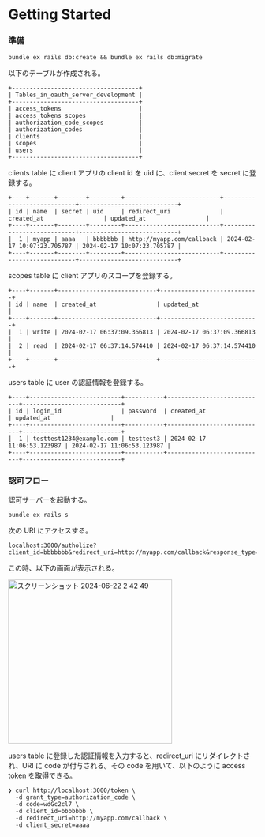 # Getting Started


### 準備
```
bundle ex rails db:create && bundle ex rails db:migrate
```

以下のテーブルが作成される。
```
+------------------------------------+
| Tables_in_oauth_server_development |
+------------------------------------+
| access_tokens                      |
| access_tokens_scopes               |
| authorization_code_scopes          |
| authorization_codes                |
| clients                            |
| scopes                             |
| users                              |
+------------------------------------+
```

clients table に client アプリの client id を uid に、client secret を secret に登録する。
```
+----+-------+--------+---------+---------------------------+----------------------------+----------------------------+
| id | name  | secret | uid     | redirect_uri              | created_at                 | updated_at                 |
+----+-------+--------+---------+---------------------------+----------------------------+----------------------------+
|  1 | myapp | aaaa   | bbbbbbb | http://myapp.com/callback | 2024-02-17 10:07:23.705787 | 2024-02-17 10:07:23.705787 |
+----+-------+--------+---------+---------------------------+----------------------------+----------------------------+
```


scopes table に client アプリのスコープを登録する。
```
+----+-------+----------------------------+----------------------------+
| id | name  | created_at                 | updated_at                 |
+----+-------+----------------------------+----------------------------+
|  1 | write | 2024-02-17 06:37:09.366813 | 2024-02-17 06:37:09.366813 |
|  2 | read  | 2024-02-17 06:37:14.574410 | 2024-02-17 06:37:14.574410 |
+----+-------+----------------------------+----------------------------+
```

users table に user の認証情報を登録する。
```
+----+--------------------------+-----------+----------------------------+----------------------------+
| id | login_id                 | password  | created_at                 | updated_at                 |
+----+--------------------------+-----------+----------------------------+----------------------------+
|  1 | testtest1234@example.com | testtest3 | 2024-02-17 11:06:53.123987 | 2024-02-17 11:06:53.123987 |
+----+--------------------------+-----------+----------------------------+----------------------------+
```

### 認可フロー
認可サーバーを起動する。
```
bundle ex rails s
```

次の URI にアクセスする。
```
localhost:3000/autholize?client_id=bbbbbbb&redirect_uri=http://myapp.com/callback&response_type=code&state=ccc&scope=read
````

この時、以下の画面が表示される。

<img width="332" alt="スクリーンショット 2024-06-22 2 42 49" src="https://github.com/hikaru-nakayama/OAuth-server/assets/90587584/c3f31b01-11a7-4350-9e38-d546493b510e">

users table に登録した認証情報を入力すると、redirect_uri にリダイレクトされ、URI に code が付与される。その code を用いて、以下のように access token を取得できる。

```
❯ curl http://localhost:3000/token \
  -d grant_type=authorization_code \
  -d code=wdGc2cl7 \
  -d client_id=bbbbbbb \
  -d redirect_uri=http://myapp.com/callback \
  -d client_secret=aaaa

```
